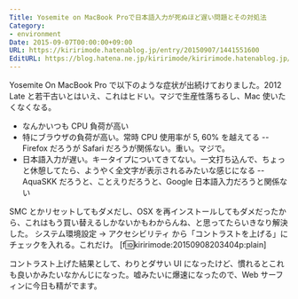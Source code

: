 ```yaml
---
Title: Yosemite on MacBook Proで日本語入力が死ぬほど遅い問題とその対処法
Category:
- environment
Date: 2015-09-07T00:00:00+09:00
URL: https://kiririmode.hatenablog.jp/entry/20150907/1441551600
EditURL: https://blog.hatena.ne.jp/kiririmode/kiririmode.hatenablog.jp/atom/entry/6653458415120631237
---
```


Yosemite On MacBook Pro で以下のような症状が出続けておりました。2012 Late と若干古いとはいえ、これはヒドい。マジで生産性落ちるし、Mac 使いたくなくなる。
- なんかいつも CPU 負荷が高い
- 特にブラウザの負荷が高い。常時 CPU 使用率が 5, 60% を越えてる
-- Firefox だろうが Safari だろうが関係ない。重い。マジで。
- 日本語入力が遅い。キータイプについてきてない。一文打ち込んで、ちょっと休憩してたら、ようやく全文字が表示されるみたいな感じになる
-- AquaSKK だろうと、ことえりだろうと、Google 日本語入力だろうと関係ない

SMC とかリセットしてもダメだし、OSX を再インストールしてもダメだったから、これはもう買い替えるしかないかもわからんね、と思ってたらいきなり解決した。
システム環境設定 -> アクセシビリティ から「コントラストを上げる」にチェックを入れる。これだけ。
[f:id:kiririmode:20150908203404p:plain]

コントラスト上げた結果として、わりとダサい UI になったけど、慣れるとこれも良いかみたいなかんじになった。嘘みたいに爆速になったので、Web サーフィンに今日も精がでます。
